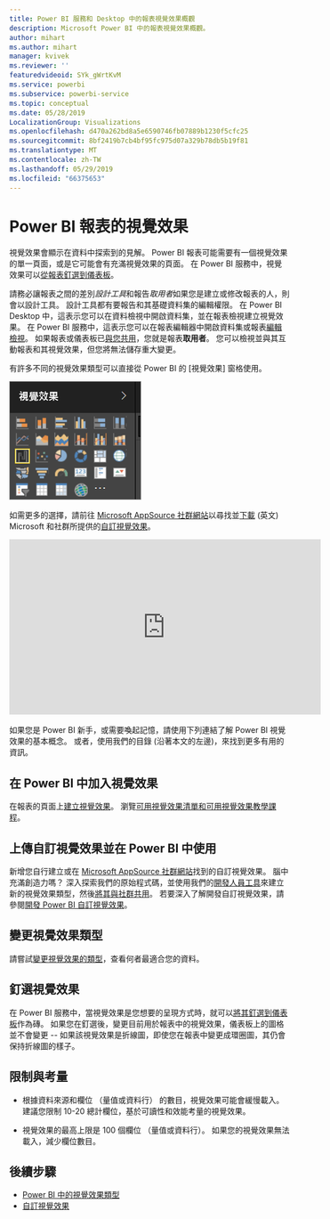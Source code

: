 ```yaml
---
title: Power BI 服務和 Desktop 中的報表視覺效果概觀
description: Microsoft Power BI 中的報表視覺效果概觀。
author: mihart
ms.author: mihart
manager: kvivek
ms.reviewer: ''
featuredvideoid: SYk_gWrtKvM
ms.service: powerbi
ms.subservice: powerbi-service
ms.topic: conceptual
ms.date: 05/28/2019
LocalizationGroup: Visualizations
ms.openlocfilehash: d470a262bd8a5e6590746fb07889b1230f5cfc25
ms.sourcegitcommit: 8bf2419b7cb4bf95fc975d07a329b78db5b19f81
ms.translationtype: MT
ms.contentlocale: zh-TW
ms.lasthandoff: 05/29/2019
ms.locfileid: "66375653"
---
```

# <a name="visualizations-in-power-bi-reports"></a>Power BI 報表的視覺效果

視覺效果會顯示在資料中探索到的見解。 Power BI 報表可能需要有一個視覺效果的單一頁面，或是它可能會有充滿視覺效果的頁面。 在 Power BI 服務中，視覺效果可以[從報表釘選到儀表板](../service-dashboard-pin-tile-from-report.md)。

請務必讓報表之間的差別*設計工具*和報告*取用者*如果您是建立或修改報表的人，則會以設計工具。  設計工具都有要報告和其基礎資料集的編輯權限。 在 Power BI Desktop 中，這表示您可以在資料檢視中開啟資料集，並在報表檢視建立視覺效果。 在 Power BI 服務中，這表示您可以在報表編輯器中開啟資料集或報表[編輯檢視](../consumer/end-user-reading-view.md)。 如果報表或儀表板已[與您共用](../consumer/end-user-shared-with-me.md)，您就是報表**取用者**。 您可以檢視並與其互動報表和其視覺效果，但您將無法儲存重大變更。

有許多不同的視覺效果類型可以直接從 Power BI 的 [視覺效果] 窗格使用。

![](media/power-bi-report-visualizations/power-bi-templates.png)

如需更多的選擇，請前往 [Microsoft AppSource 社群網站](https://appsource.microsoft.com)以尋找並[下載](https://appsource.microsoft.com/marketplace/apps?page=1&product=power-bi-visuals) \(英文\) Microsoft 和社群所提供的[自訂視覺效果](../developer/custom-visual-develop-tutorial.md)。

<iframe width="560" height="315" src="https://www.youtube.com/embed/SYk_gWrtKvM?list=PL1N57mwBHtN0JFoKSR0n-tBkUJHeMP2cP" frameborder="0" allowfullscreen></iframe>


  如果您是 Power BI 新手，或需要喚起記憶，請使用下列連結了解 Power BI 視覺效果的基本概念。  或者，使用我們的目錄 (沿著本文的左邊)，來找到更多有用的資訊。

## <a name="add-a-visualization-in-power-bi"></a>在 Power BI 中加入視覺效果

在報表的頁面上[建立視覺效果](power-bi-report-add-visualizations-i.md)。 瀏覽[可用視覺效果清單和可用視覺效果教學課程](power-bi-visualization-types-for-reports-and-q-and-a.md)。 

## <a name="upload-a-custom-visualization-and-use-it-in-power-bi"></a>上傳自訂視覺效果並在 Power BI 中使用

新增您自行建立或在 [Microsoft AppSource 社群網站](https://appsource.microsoft.com/marketplace/apps?product=power-bi-visuals)找到的自訂視覺效果。 腦中充滿創造力嗎？ 深入探索我們的原始程式碼，並使用我們的[開發人員工具](../developer/custom-visual-develop-tutorial.md)來建立新的視覺效果類型，然後[將其與社群共用](../developer/office-store.md)。 若要深入了解開發自訂視覺效果，請參閱[開發 Power BI 自訂視覺效果](../developer/custom-visual-develop-tutorial.md)。

## <a name="change-the-visualization-type"></a>變更視覺效果類型

請嘗試[變更視覺效果的類型](power-bi-report-change-visualization-type.md)，查看何者最適合您的資料。

## <a name="pin-the-visualization"></a>釘選視覺效果

在 Power BI 服務中，當視覺效果是您想要的呈現方式時，就可以[將其釘選到儀表板](../service-dashboard-pin-tile-from-report.md)作為磚。 如果您在釘選後，變更目前用於報表中的視覺效果，儀表板上的圖格並不會變更 -- 如果該視覺效果是折線圖，即使您在報表中變更成環圈圖，其仍會保持折線圖的樣子。

## <a name="limitations-and-considerations"></a>限制與考量
- 根據資料來源和欄位 （量值或資料行） 的數目，視覺效果可能會緩慢載入。  建議您限制 10-20 總計欄位，基於可讀性和效能考量的視覺效果。 

- 視覺效果的最高上限是 100 個欄位 （量值或資料行）。 如果您的視覺效果無法載入，減少欄位數目。   

## <a name="next-steps"></a>後續步驟

* [Power BI 中的視覺效果類型](power-bi-visualization-types-for-reports-and-q-and-a.md)
* [自訂視覺效果](../power-bi-custom-visuals.md)